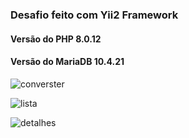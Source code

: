 ### Desafio feito com Yii2 Framework
#### Versão do PHP 8.0.12 
#### Versão do MariaDB 10.4.21

![converster](https://user-images.githubusercontent.com/10501081/148726248-2a8886b1-87c1-4fd2-8826-ff7b9b5a199a.PNG)

![lista](https://user-images.githubusercontent.com/10501081/148726256-8f64cfea-ef53-4a20-a660-f13b56eb31fe.PNG)

![detalhes](https://user-images.githubusercontent.com/10501081/148726253-f98f0833-bbca-4061-bcb6-3679199c5cef.PNG)
